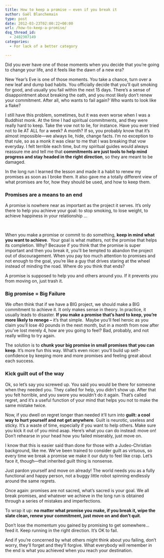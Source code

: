 ```yaml
---
title: How to keep a promise – even if you break it
author: Gaël Blanchemain
type: post
date: 2012-03-23T02:00:22+00:00
url: /how-to-keep-a-promise/
dsq_thread_id:
  - 2402307149
categories:
  - For lack of a better category

---
```

Did you ever have one of those moments when you decide that you&#8217;re going to change your life, and it feels like the dawn of a new era?

New Year&#8217;s Eve is one of those moments. You take a chance, turn over a new leaf and dump bad habits. You officially decide that you&#8217;ll quit smoking for good, and usually you fail within the next 15 days. There&#8217;s a sense of disappointment about breaking the oath, and you most likely don&#8217;t renew your commitment. After all, who wants to fail again? Who wants to look like a flake?

<!--more-->

I still have this problem, sometimes, but it was even worse when I was a Buddhist monk. At the time I had spiritual commitments, and they were really hard to keep. Take the vow not to lie, for instance. Have you ever tried not to lie AT ALL for a week? A month? If so, you probably know that it&#8217;s almost impossible—we always lie, hide, change facts. I&#8217;m no exception to that rule, so as a monk it was clear to me that I was breaking that vow everyday. I felt terrible each time, but my spiritual guides would always reassure me and tell me that **commitments are just tools to help mind progress and stay headed in the right direction**, so they are meant to be damaged.

In the long run I learned the lesson and made it a habit to renew my promises as soon as I broke them. It also gave me a totally different view of what promises are for, how they should be used, and how to keep them.

### Promises are a means to an end

A promise is nowhere near as important as the project it serves. It&#8217;s only there to help you achieve your goal: to stop smoking, to lose weight, to achieve happiness in your relationship &#8230;

&nbsp;

When you make a promise or commit to do something, **keep in mind what you want to achieve**.  Your goal is what matters, not the promise that helps its completion. Why? Because if you think that the promise is super important and then you break it, you&#8217;ll be tempted to abandon the project out of discouragement. When you pay too much attention to promises and not enough to the goal, you&#8217;re like a guy that drives staring at the wheel instead of minding the road. Where do you think that ends?

A promise is supposed to help you and others around you. If it prevents you from moving on, just trash it.

### Big promise = Big Failure

We often think that if we have a BIG project, we should make a BIG commitment to achieve it. It only makes sense in theory. In practice, it usually leads to disaster. **If you make a promise that&#8217;s hard to keep, you&#8217;re more likely to renege &#8211;** it&#8217;s that simple.  Maybe you’ll feel heroic as you claim you&#8217;ll lose 40 pounds in the next month, but in a month from now after you’ve lost merely 4, how are you going to feel? Bad, probably, and not really willing to try again.

The solution is to **chunk your big promise in small promises that you can keep**. It&#8217;s more fun this way. What&#8217;s even nicer: you&#8217;ll build up self-confidence by keeping more and more promises and feeling great about each success.

### Kick guilt out of the way

Ok, so let&#8217;s say you screwed up. You said you would be there for someone when they needed you. They called for help, you didn&#8217;t show up. After that you felt horrible, and you swore you wouldn&#8217;t do it again. That&#8217;s called regret, and it&#8217;s a useful function of your mind that helps you not to make the same mistake twice.

Now, if you dwell on regret longer than needed it&#8217;ll turn into **guilt: a cool way to hurt yourself and not get anywhere**. Guilt is neurotic, useless and sticky. It&#8217;s a waste of time, especially if you want to help others. Make sure you kick it out of you mind asap. Here&#8217;s what you can do instead: move on! Don&#8217;t rehearse in your head how you failed miserably, just move on.

I know that this is easier said than done for those with a Judeo-Christian background, like me. We&#8217;ve been trained to consider guilt as virtuous, so every time we break a promise we make it our duty to feel like crap. Let&#8217;s face it, though—that inherited guilt thing is nonsense.

Just pardon yourself and move on already! The world needs you as a fully functional and happy person, not a buggy little robot spinning endlessly around the same regrets.

Once again: promises are not sacred, what&#8217;s sacred is your goal. We all break promises, and whatever we achieve in the long run is obtained through a series of mistakes and imperfections.

To wrap it up: **no matter what promise you make, if you break it, wipe the slate clean, renew your commitment, just move on and don&#8217;t quit**.

Don&#8217;t lose the momentum you gained by promising to get somewhere… feed it. Keep running in the right direction. It&#8217;s OK to fail.

And if you&#8217;re concerned by what others might think about you failing, don&#8217;t worry, they&#8217;ll forget and they&#8217;ll forgive. What everybody will remember in the end is what you achieved when you reach your destination.